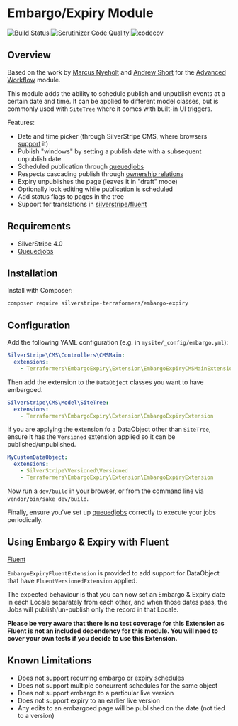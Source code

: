 # Embargo/Expiry Module

[![Build Status](http://img.shields.io/travis/silverstripe-terraformers/silverstripe-embargo-expiry.svg?style=flat)](https://travis-ci.org/silverstripe-terraformers/silverstripe-embargo-expiry)
[![Scrutinizer Code Quality](https://scrutinizer-ci.com/g/silverstripe-terraformers/silverstripe-embargo-expiry/badges/quality-score.png?b=master)](https://scrutinizer-ci.com/g/silverstripe-terraformers/silverstripe-embargo-expiry/?branch=master)
[![codecov](https://codecov.io/gh/silverstripe-terraformers/silverstripe-embargo-expiry/branch/master/graph/badge.svg)](https://codecov.io/gh/silverstripe-terraformers/silverstripe-embargo-expiry)

## Overview

Based on the work by [Marcus Nyeholt](https://github.com/nyeholt) and [Andrew Short](https://github.com/ajshort) for the [Advanced Workflow](https://github.com/symbiote/silverstripe-advancedworkflow/) module.

This module adds the ability to schedule publish and unpublish events at a certain date and time. It can be applied to different model classes, but is commonly used with `SiteTree` where it comes with built-in UI triggers.

Features:

 * Date and time picker (through SilverStripe CMS, where browsers [support](https://developer.mozilla.org/en-US/docs/Web/HTML/Element/input/datetime-local) it)
 * Publish "windows" by setting a publish date with a subsequent unpublish date
 * Scheduled publication through [queuedjobs](https://github.com/symbiote/silverstripe-queuedjobs)
 * Respects cascading publish through [ownership relations](https://docs.silverstripe.org/en/developer_guides/model/versioning/#dataobject-ownership)
 * Expiry unpublishes the page (leaves it in "draft" mode)
 * Optionally lock editing while publication is scheduled
 * Add status flags to pages in the tree
 * Support for translations in [silverstripe/fluent](https://github.com/tractorcow/silverstripe-fluent)

## Requirements

 * SilverStripe 4.0
 * [Queuedjobs](https://github.com/symbiote/silverstripe-queuedjobs)

## Installation

Install with Composer:

```
composer require silverstripe-terraformers/embargo-expiry
```

## Configuration

Add the following YAML configuration (e.g. in `mysite/_config/embargo.yml`):

```yml
SilverStripe\CMS\Controllers\CMSMain:
  extensions:
    - Terraformers\EmbargoExpiry\Extension\EmbargoExpiryCMSMainExtension
```

Then add the extension to the `DataObject` classes you want to have embargoed.

```yml
SilverStripe\CMS\Model\SiteTree:
  extensions:
    - Terraformers\EmbargoExpiry\Extension\EmbargoExpiryExtension
```

If you are applying the extension fo a DataObject other than `SiteTree`, ensure it has the `Versioned` extension applied so it can be published/unpublished.

```yml
MyCustomDataObject:
  extensions:
    - SilverStripe\Versioned\Versioned
    - Terraformers\EmbargoExpiry\Extension\EmbargoExpiryExtension
```

Now run a `dev/build` in your browser,
or from the command line via `vendor/bin/sake dev/build`.

Finally, ensure you've set up [queuedjobs](https://github.com/symbiote/silverstripe-queuedjobs) correctly
to execute your jobs periodically.

## Using Embargo & Expiry with Fluent

[Fluent](https://github.com/tractorcow/silverstripe-fluent)

`EmbargoExpiryFluentExtension` is provided to add support for DataObject that have `FluentVersionedExtension` applied.

The expected behaviour is that you can now set an Embargo & Expiry date in each Locale separately from each other, and when those dates pass, the Jobs will publish/un-publish only the record in that Locale.

**Please be very aware that there is no test coverage for this Extension as Fluent is not an included dependency for this module. You will need to cover your own tests if you decide to use this Extension.**

## Known Limitations

 * Does not support recurring embargo or expiry schedules
 * Does not support multiple concurrent schedules for the same object
 * Does not support embargo to a particular live version
 * Does not support expiry to an earlier live version
 * Any edits to an embargoed page will be published on the date (not tied to a version)
